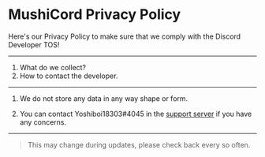 # MushiCord Privacy Policy
Here's our Privacy Policy to make sure that we comply with the Discord Developer TOS!

---

1. What do we collect?
2. How to contact the developer.

---
1. We do not store any data in any way shape or form.

2. You can contact Yoshiboi18303#4045 in the [support server](https://discord.gg/4TwKaBRvCZ) if you have any concerns.

---

> This may change during updates, please check back every so often.
